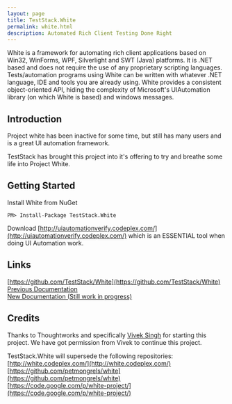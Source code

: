 ```yaml
---
layout: page
title: TestStack.White
permalink: white.html
description: Automated Rich Client Testing Done Right
---
```

White is a framework for automating rich client applications based on Win32, WinForms, WPF, Silverlight and SWT (Java) platforms. It is .NET based and does not require the use of any proprietary scripting languages. Tests/automation programs using White can be written with whatever .NET language, IDE and tools you are already using. White provides a consistent object-oriented API, hiding the complexity of Microsoft's UIAutomation library (on which White is based) and windows messages.

## Introduction
Project white has been inactive for some time, but still has many users and is a great UI automation framework.

TestStack has brought this project into it's offering to try and breathe some life into Project White.

## Getting Started
Install White from NuGet

    PM> Install-Package TestStack.White

Download [http://uiautomationverify.codeplex.com/](http://uiautomationverify.codeplex.com/) which is an ESSENTIAL tool when doing UI Automation work.

## Links
[https://github.com/TestStack/White](https://github.com/TestStack/White)  
[Previous Documentation](http://white.codeplex.com/documentation)  
[New Documentation (Still work in progress)](https://github.com/TestStack/White/wiki)

## Credits
Thanks to Thoughtworks and specifically [Vivek Singh](https://github.com/petmongrels) for starting this project. We have got permission from Vivek to continue this project.

TestStack.White will supersede the following repositories:  
[http://white.codeplex.com/](http://white.codeplex.com/)  
[https://github.com/petmongrels/white](https://github.com/petmongrels/white)  
[https://code.google.com/p/white-project/](https://code.google.com/p/white-project/)
